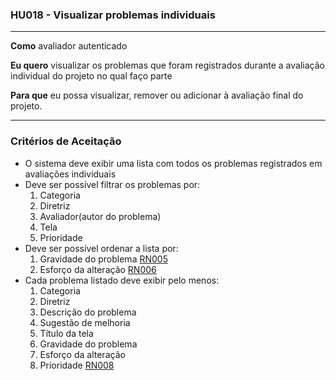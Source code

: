 ### HU018 - Visualizar problemas individuais

---

**Como** avaliador autenticado

**Eu quero** visualizar os problemas que foram registrados durante a avaliação individual do projeto no qual faço parte

**Para que** eu possa visualizar, remover ou adicionar à avaliação final do projeto.

---

### Critérios de Aceitação

- O sistema deve exibir uma lista com todos os problemas registrados em avaliações individuais
- Deve ser possível filtrar os problemas por:
  1. Categoria
  2. Diretriz
  3. Avaliador(autor do problema)
  4. Tela
  5. Prioridade
- Deve ser possível ordenar a lista por:
  1. Gravidade do problema [RN005](../../regras_de_negocio/read.md#-rn005---níveis-de-gravidade-do-problema)
  2. Esforço da alteração [RN006](../../regras_de_negocio/read.md#-rn006---níveis-de-esforço-da-alteração)
- Cada problema listado deve exibir pelo menos:
  1.  Categoria
  2.  Diretriz
  3.  Descrição do problema
  4.  Sugestão de melhoria
  5.  Título da tela
  6.  Gravidade do problema
  7.  Esforço da alteração
  8.  Prioridade [RN008](../../regras_de_negocio/read.md#-rn008---prioridade-do-problema)

